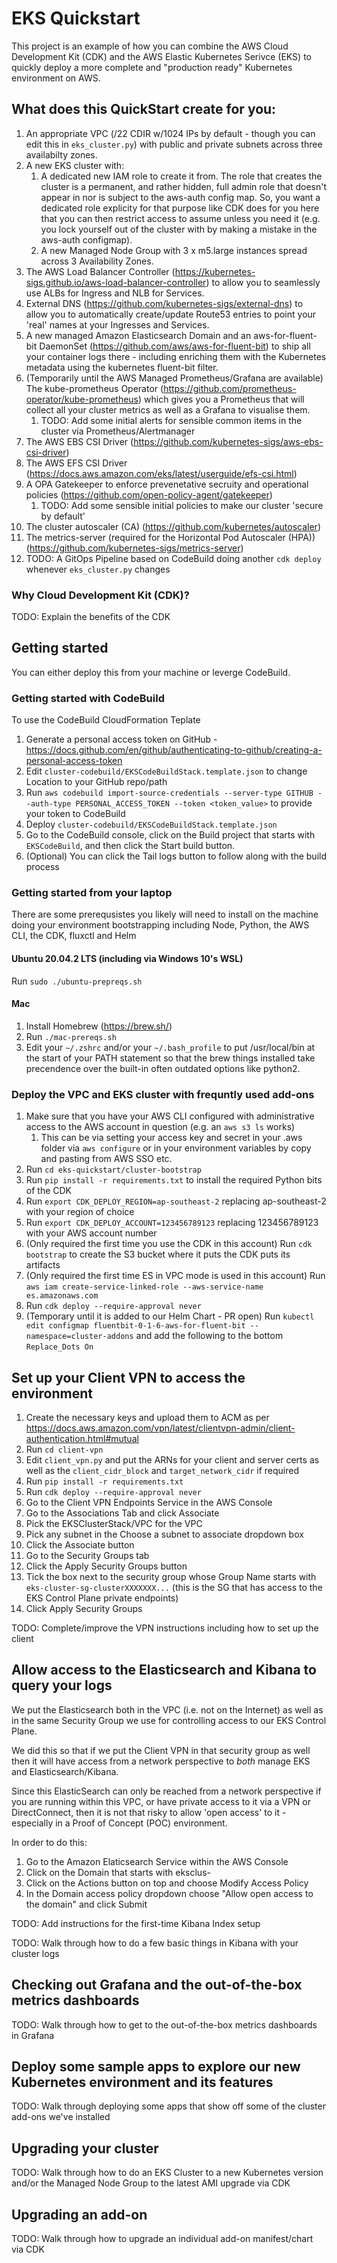# EKS Quickstart

This project is an example of how you can combine the AWS Cloud Development Kit (CDK) and the AWS Elastic Kubernetes Serivce (EKS) to quickly deploy a more complete and "production ready" Kubernetes environment on AWS.

## What does this QuickStart create for you:

1. An appropriate VPC (/22 CDIR w/1024 IPs by default - though you can edit this in `eks_cluster.py`) with public and private subnets across three availabilty zones.
1. A new EKS cluster with:
    1. A dedicated new IAM role to create it from. The role that creates the cluster is a permanent, and rather hidden, full admin role that doesn't appear in nor is subject to the aws-auth config map. So, you want a dedicated role explicity for that purpose like CDK does for you here that you can then restrict access to assume unless you need it (e.g. you lock yourself out of the cluster with by making a mistake in the aws-auth configmap).
    1. A new Managed Node Group with 3 x m5.large instances spread across 3 Availability Zones.
1. The AWS Load Balancer Controller (https://kubernetes-sigs.github.io/aws-load-balancer-controller) to allow you to seamlessly use ALBs for Ingress and NLB for Services.
1. External DNS (https://github.com/kubernetes-sigs/external-dns) to allow you to automatically create/update Route53 entries to point your 'real' names at your Ingresses and Services.
1. A new managed Amazon Elasticsearch Domain and an aws-for-fluent-bit DaemonSet (https://github.com/aws/aws-for-fluent-bit) to ship all your container logs there - including enriching them with the Kubernetes metadata using the kubernetes fluent-bit filter.
1. (Temporarily until the AWS Managed Prometheus/Grafana are available) The kube-prometheus Operator (https://github.com/prometheus-operator/kube-prometheus) which gives you a Prometheus that will collect all your cluster metrics as well as a Grafana to visualise them.
    1. TODO: Add some initial alerts for sensible common items in the cluster via Prometheus/Alertmanager
1. The AWS EBS CSI Driver (https://github.com/kubernetes-sigs/aws-ebs-csi-driver)
1. The AWS EFS CSI Driver (https://docs.aws.amazon.com/eks/latest/userguide/efs-csi.html)
1. A OPA Gatekeeper to enforce prevenetative secruity and operational policies (https://github.com/open-policy-agent/gatekeeper)
    1. TODO: Add some sensible initial policies to make our cluster 'secure by default'
1. The cluster autoscaler (CA) (https://github.com/kubernetes/autoscaler)
1. The metrics-server (required for the Horizontal Pod Autoscaler (HPA)) (https://github.com/kubernetes-sigs/metrics-server)
1. TODO: A GitOps Pipeline based on CodeBuild doing another `cdk deploy` whenever `eks_cluster.py` changes

### Why Cloud Development Kit (CDK)?

TODO: Explain the benefits of the CDK

## Getting started

You can either deploy this from your machine or leverge CodeBuild. 

### Getting started with CodeBuild
To use the CodeBuild CloudFormation Teplate

1. Generate a personal access token on GitHub - https://docs.github.com/en/github/authenticating-to-github/creating-a-personal-access-token 
1. Edit `cluster-codebuild/EKSCodeBuildStack.template.json` to change Location to your GitHub repo/path
1. Run `aws codebuild import-source-credentials --server-type GITHUB --auth-type PERSONAL_ACCESS_TOKEN --token <token_value>` to provide your token to CodeBuild
1. Deploy `cluster-codebuild/EKSCodeBuildStack.template.json`
1. Go to the CodeBuild console, click on the Build project that starts with `EKSCodeBuild`, and then click the Start build button.
1. (Optional) You can click the Tail logs button to follow along with the build process

### Getting started from your laptop
There are some prerequsistes you likely will need to install on the machine doing your environment bootstrapping including Node, Python, the AWS CLI, the CDK, fluxctl and Helm

#### Ubuntu 20.04.2 LTS (including via Windows 10's WSL)
Run `sudo ./ubuntu-prepreqs.sh`

#### Mac

1. Install Homebrew (https://brew.sh/)
1. Run `./mac-prereqs.sh`
1. Edit your `~/.zshrc` and/or your `~/.bash_profile` to put /usr/local/bin at the start of your PATH statement so that the brew things installed take precendence over the built-in often outdated options like python2.

### Deploy the VPC and EKS cluster with frequntly used add-ons

1. Make sure that you have your AWS CLI configured with administrative access to the AWS account in question (e.g. an `aws s3 ls` works)
    1. This can be via setting your access key and secret in your .aws folder via `aws configure` or in your environment variables by copy and pasting from AWS SSO etc.
1. Run `cd eks-quickstart/cluster-bootstrap`
1. Run `pip install -r requirements.txt` to install the required Python bits of the CDK
1. Run `export CDK_DEPLOY_REGION=ap-southeast-2` replacing ap-southeast-2 with your region of choice
1. Run `export CDK_DEPLOY_ACCOUNT=123456789123` replacing 123456789123 with your AWS account number
1. (Only required the first time you use the CDK in this account) Run `cdk bootstrap` to create the S3 bucket where it puts the CDK puts its artifacts
1. (Only required the first time ES in VPC mode is used in this account) Run `aws iam create-service-linked-role --aws-service-name es.amazonaws.com`
1. Run `cdk deploy --require-approval never`
1. (Temporary until it is added to our Helm Chart - PR open) Run `kubectl edit configmap fluentbit-0-1-6-aws-for-fluent-bit --namespace=cluster-addons` and add the following to the bottom `Replace_Dots On`

## Set up your Client VPN to access the environment

1. Create the necessary keys and upload them to ACM as per https://docs.aws.amazon.com/vpn/latest/clientvpn-admin/client-authentication.html#mutual
1. Run `cd client-vpn`
1. Edit `client_vpn.py` and put the ARNs for your client and server certs as well as the `client_cidr_block` and `target_network_cidr` if required
1. Run `pip install -r requirements.txt`
1. Run `cdk deploy --require-approval never`
1. Go to the Client VPN Endpoints Service in the AWS Console
1. Go to the Associations Tab and click Associate
1. Pick the EKSClusterStack/VPC for the VPC
1. Pick any subnet in the Choose a subnet to associate dropdown box
1. Click the Associate button
1. Go to the Security Groups tab
1. Click the Apply Security Groups button
1. Tick the box next to the security group whose Group Name starts with `eks-cluster-sg-clusterXXXXXXX...` (this is the SG that has access to the EKS Control Plane private endpoints)
1. Click Apply Security Groups


TODO: Complete/improve the VPN instructions including how to set up the client

## Allow access to the Elasticsearch and Kibana to query your logs

We put the Elasticsearch both in the VPC (i.e. not on the Internet) as well as in the same Security Group we use for controlling access to our EKS Control Plane. 

We did this so that if we put the Client VPN in that security group as well then it will have access from a network perspective to *both* manage EKS and Elasticsearch/Kibana.

Since this ElasticSearch can only be reached from a network perspective if you are running within this VPC, or have private access to it via a VPN or DirectConnect, then it is not that risky to allow 'open access' to it - especially in a Proof of Concept (POC) environment.

In order to do this:

1. Go to the Amazon Elaticsearch Service within the AWS Console
1. Click on the Domain that starts with eksclus-
1. Click on the Actions button on top and choose Modify Access Policy
1. In the Domain access policy dropdown choose "Allow open access to the domain" and click Submit

TODO: Add instructions for the first-time Kibana Index setup

TODO: Walk through how to do a few basic things in Kibana with your cluster logs

## Checking out Grafana and the out-of-the-box metrics dashboards

TODO: Walk through how to get to the out-of-the-box metrics dashboards in Grafana

## Deploy some sample apps to explore our new Kubernetes environment and its features

TODO: Walk through deploying some apps that show off some of the cluster add-ons we've installed

## Upgrading your cluster

TODO: Walk through how to do an EKS Cluster to a new Kubernetes version and/or the Managed Node Group to the latest AMI upgrade via CDK

## Upgrading an add-on

TODO: Walk through how to upgrade an individual add-on manifest/chart via CDK